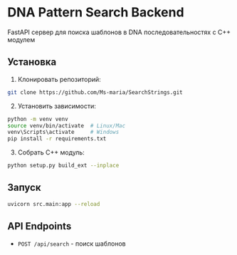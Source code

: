 # DNA Pattern Search Backend

FastAPI сервер для поиска шаблонов в DNA последовательностях с C++ модулем

## Установка

1. Клонировать репозиторий:
```bash
git clone https://github.com/Ms-maria/SearchStrings.git
```

2. Установить зависимости:
```bash
python -m venv venv
source venv/bin/activate  # Linux/Mac
venv\Scripts\activate     # Windows
pip install -r requirements.txt
```

3. Собрать C++ модуль:
```bash
python setup.py build_ext --inplace
```

## Запуск

```bash
uvicorn src.main:app --reload
```

## API Endpoints

- `POST /api/search` - поиск шаблонов
